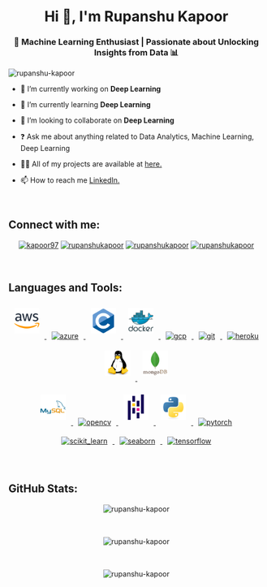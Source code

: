 <h1 align="center">Hi 👋, I'm Rupanshu Kapoor</h1>
<h3 align="center">🤖 Machine Learning Enthusiast | Passionate about Unlocking Insights from Data 📊</h3>

<p align="left"> <img src="https://komarev.com/ghpvc/?username=rupanshu-kapoor&label=Profile%20views&color=0e75b6&style=flat" alt="rupanshu-kapoor" /> </p>


- 🔭 I’m currently working on **Deep Learning**  
  

- 🌱 I’m currently learning **Deep Learning**  

- 👯 I’m looking to collaborate on **Deep Learning**


- ❓ Ask me about anything related to Data Analytics, Machine Learning, Deep Learning  
  

- 👨‍💻 All of my projects are available at [here.](https://github.com/Rupanshu-Kapoor?tab=repositories)  
  

- 📫 How to reach me [LinkedIn.](https://www.linkedin.com/in/kapoor97)  
  

<br/>  




<h2 align="left">Connect with me:</h2>

<div align="center">
<a href="https://linkedin.com/in/kapoor97" target="blank"><img align="center" src="https://raw.githubusercontent.com/rahuldkjain/github-profile-readme-generator/master/src/images/icons/Social/linked-in-alt.svg" alt="kapoor97" height="30" width="40" /></a>
<a href="https://kaggle.com/rupanshukapoor" target="blank"><img align="center" src="https://raw.githubusercontent.com/rahuldkjain/github-profile-readme-generator/master/src/images/icons/Social/kaggle.svg" alt="rupanshukapoor" height="30" width="40" /></a>
<a href="https://www.hackerrank.com/rupanshukapoor" target="blank"><img align="center" src="https://raw.githubusercontent.com/rahuldkjain/github-profile-readme-generator/master/src/images/icons/Social/hackerrank.svg" alt="rupanshukapoor" height="30" width="40" /></a>
<a href="https://www.leetcode.com/rupanshukapoor" target="blank"><img align="center" src="https://raw.githubusercontent.com/rahuldkjain/github-profile-readme-generator/master/src/images/icons/Social/leet-code.svg" alt="rupanshukapoor" height="30" width="40" /></a>
</div>
<br><br>

<h2 align="left">Languages and Tools:</h2>

<div align="center">
  <p>
  <a href="https://aws.amazon.com" target="_blank" rel="noreferrer"> <img style="margin: 10px" src="https://raw.githubusercontent.com/devicons/devicon/master/icons/amazonwebservices/amazonwebservices-original-wordmark.svg" alt="aws" height="50"/> </a> 
  <a href="https://azure.microsoft.com/en-in/" target="_blank" rel="noreferrer"> <img style="margin: 10px" src="https://www.vectorlogo.zone/logos/microsoft_azure/microsoft_azure-icon.svg" alt="azure" height="50"/> </a> 
  <a href="https://www.cprogramming.com/" target="_blank" rel="noreferrer"> <img style="margin: 10px" src="https://raw.githubusercontent.com/devicons/devicon/master/icons/c/c-original.svg" alt="c" height="50"/> </a> 
  <a href="https://www.docker.com/" target="_blank" rel="noreferrer"> <img style="margin: 10px" src="https://raw.githubusercontent.com/devicons/devicon/master/icons/docker/docker-original-wordmark.svg" alt="docker"  height="50"/> </a> 
  <a href="https://cloud.google.com" target="_blank" rel="noreferrer"> <img style="margin: 10px" src="https://www.vectorlogo.zone/logos/google_cloud/google_cloud-icon.svg" alt="gcp"  height="50"/> </a> 
  <a href="https://git-scm.com/" target="_blank" rel="noreferrer"> <img style="margin: 10px" src="https://www.vectorlogo.zone/logos/git-scm/git-scm-icon.svg" alt="git"  height="50"/> </a> 
  <a href="https://heroku.com" target="_blank" rel="noreferrer"> <img style="margin: 10px" src="https://www.vectorlogo.zone/logos/heroku/heroku-icon.svg" alt="heroku"  height="50"/> </a> 
  <a href="https://www.linux.org/" target="_blank" rel="noreferrer"> <img style="margin: 10px" src="https://raw.githubusercontent.com/devicons/devicon/master/icons/linux/linux-original.svg" alt="linux" height="50"/> </a> 
  <a href="https://www.mongodb.com/" target="_blank" rel="noreferrer"> <img style="margin: 10px" src="https://raw.githubusercontent.com/devicons/devicon/master/icons/mongodb/mongodb-original-wordmark.svg" alt="mongodb"   height="50"/> </a> 
</p>
  <a href="https://www.mysql.com/" target="_blank" rel="noreferrer"> <img style="margin: 10px" src="https://raw.githubusercontent.com/devicons/devicon/master/icons/mysql/mysql-original-wordmark.svg" alt="mysql"  height="50"/> </a> 
<a href="https://opencv.org/" target="_blank" rel="noreferrer"> <img style="margin: 10px" src="https://www.vectorlogo.zone/logos/opencv/opencv-icon.svg" alt="opencv"  height="50"/> </a> 
<a href="https://pandas.pydata.org/" target="_blank" rel="noreferrer"> <img style="margin: 10px" src="https://raw.githubusercontent.com/devicons/devicon/2ae2a900d2f041da66e950e4d48052658d850630/icons/pandas/pandas-original.svg" alt="pandas" height="50"/> </a> 
<a href="https://www.python.org" target="_blank" rel="noreferrer"> <img style="margin: 10px" src="https://raw.githubusercontent.com/devicons/devicon/master/icons/python/python-original.svg" alt="python"   height="50"/> </a> 
<a href="https://pytorch.org/" target="_blank" rel="noreferrer"> <img style="margin: 10px" src="https://www.vectorlogo.zone/logos/pytorch/pytorch-icon.svg" alt="pytorch" height="50"/> </a> 
<a href="https://scikit-learn.org/" target="_blank" rel="noreferrer"> <img style="margin: 10px" src="https://upload.wikimedia.org/wikipedia/commons/0/05/Scikit_learn_logo_small.svg" alt="scikit_learn" height="50"/> </a> 
<a href="https://seaborn.pydata.org/" target="_blank" rel="noreferrer"> <img style="margin: 10px" src="https://seaborn.pydata.org/_images/logo-mark-lightbg.svg" alt="seaborn" height="50"/> </a> 
<a href="https://www.tensorflow.org" target="_blank" rel="noreferrer"> <img style="margin: 10px" src="https://www.vectorlogo.zone/logos/tensorflow/tensorflow-icon.svg" alt="tensorflow" height="50"/> </a>
</div>
<br> <br>




## GitHub Stats:

<div style="margin-bottom: 10px;">
    <p align="center">
      <img align="center" src="https://github-readme-streak-stats.herokuapp.com/?user=rupanshu-kapoor&" alt="rupanshu-kapoor" width=500 />
    </p>
</div>

<br clear="center">


<div style="margin-bottom: 10px;">
    <p align="center">
      <img align="center" src="https://github-readme-stats.vercel.app/api?username=rupanshu-kapoor&show_icons=true&locale=en" alt="rupanshu-kapoor" width=500 />
    </p>
</div>
<br clear="center">

<div style="margin-bottom: 10px;">
    <p align="center">
      <img align="center" src="https://github-readme-stats.vercel.app/api/top-langs?username=rupanshu-kapoor&show_icons=true&locale=en&layout=compact" alt="rupanshu-kapoor" width=500 />
    </p>
</div>
<br clear="center">


